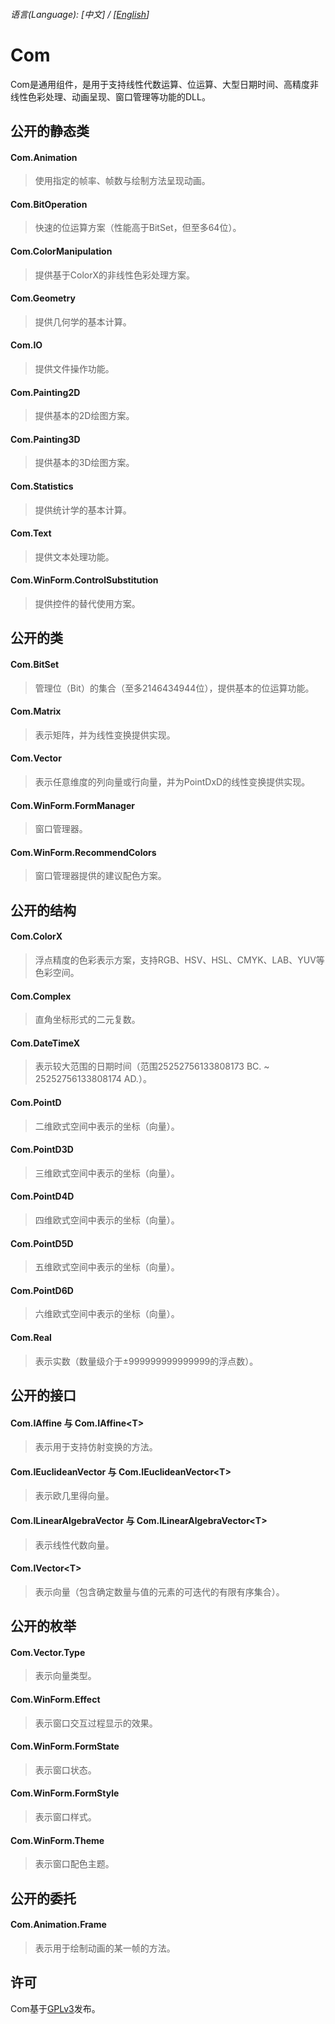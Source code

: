 ###### 语言\(Language\): \[中文\] / \[[English](README_1033.md)\]

# Com
Com是通用组件，是用于支持线性代数运算、位运算、大型日期时间、高精度非线性色彩处理、动画呈现、窗口管理等功能的DLL。

## 公开的静态类
#### Com.Animation
> 使用指定的帧率、帧数与绘制方法呈现动画。
#### Com.BitOperation
> 快速的位运算方案（性能高于BitSet，但至多64位）。
#### Com.ColorManipulation
> 提供基于ColorX的非线性色彩处理方案。
#### Com.Geometry
> 提供几何学的基本计算。
#### Com.IO
> 提供文件操作功能。
#### Com.Painting2D
> 提供基本的2D绘图方案。
#### Com.Painting3D
> 提供基本的3D绘图方案。
#### Com.Statistics
> 提供统计学的基本计算。
#### Com.Text
> 提供文本处理功能。
#### Com.WinForm.ControlSubstitution
> 提供控件的替代使用方案。

## 公开的类
#### Com.BitSet
> 管理位（Bit）的集合（至多2146434944位），提供基本的位运算功能。
#### Com.Matrix
> 表示矩阵，并为线性变换提供实现。
#### Com.Vector
> 表示任意维度的列向量或行向量，并为PointDxD的线性变换提供实现。
#### Com.WinForm.FormManager
> 窗口管理器。
#### Com.WinForm.RecommendColors
> 窗口管理器提供的建议配色方案。

## 公开的结构
#### Com.ColorX
> 浮点精度的色彩表示方案，支持RGB、HSV、HSL、CMYK、LAB、YUV等色彩空间。
#### Com.Complex
> 直角坐标形式的二元复数。
#### Com.DateTimeX
> 表示较大范围的日期时间（范围25252756133808173 BC. ~ 25252756133808174 AD.）。
#### Com.PointD
> 二维欧式空间中表示的坐标（向量）。
#### Com.PointD3D
> 三维欧式空间中表示的坐标（向量）。
#### Com.PointD4D
> 四维欧式空间中表示的坐标（向量）。
#### Com.PointD5D
> 五维欧式空间中表示的坐标（向量）。
#### Com.PointD6D
> 六维欧式空间中表示的坐标（向量）。
#### Com.Real
> 表示实数（数量级介于±999999999999999的浮点数）。

## 公开的接口
#### Com.IAffine 与 Com.IAffine\<T\>
> 表示用于支持仿射变换的方法。
#### Com.IEuclideanVector 与 Com.IEuclideanVector\<T\>
> 表示欧几里得向量。
#### Com.ILinearAlgebraVector 与 Com.ILinearAlgebraVector\<T\>
> 表示线性代数向量。
#### Com.IVector\<T\>
> 表示向量（包含确定数量与值的元素的可迭代的有限有序集合）。

## 公开的枚举
#### Com.Vector.Type
> 表示向量类型。
#### Com.WinForm.Effect
> 表示窗口交互过程显示的效果。
#### Com.WinForm.FormState
> 表示窗口状态。
#### Com.WinForm.FormStyle
> 表示窗口样式。
#### Com.WinForm.Theme
> 表示窗口配色主题。

## 公开的委托
#### Com.Animation.Frame
> 表示用于绘制动画的某一帧的方法。

## 许可
Com基于[GPLv3](Com/LicenseInfo/GPLv3.txt)发布。
